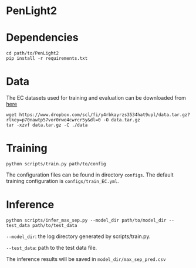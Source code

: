 # PenLight2

# Dependencies
```
cd path/to/PenLight2
pip install -r requirements.txt
```

# Data
The EC datasets used for training and evaluation can be downloaded from [here](https://www.dropbox.com/scl/fi/y4rbkayrzs3534hat9upl/data.tar.gz?rlkey=p70nawtp57vor0rwe4cwrcr5y&dl=0)
```
wget https://www.dropbox.com/scl/fi/y4rbkayrzs3534hat9upl/data.tar.gz?rlkey=p70nawtp57vor0rwe4cwrcr5y&dl=0 -O data.tar.gz
tar -xzvf data.tar.gz -C ./data

```

# Training
```
python scripts/train.py path/to/config
```
The configuration files can be found in directory `configs`. The default training configuration is `configs/train_EC.yml`.

# Inference
```
python scripts/infer_max_sep.py --model_dir path/to/model_dir --test_data path/to/test_data
```
`--model_dir`: the log directory generated by scripts/train.py.

`--test_data`: path to the test data file.

The inference results will be saved in `model_dir/max_sep_pred.csv`